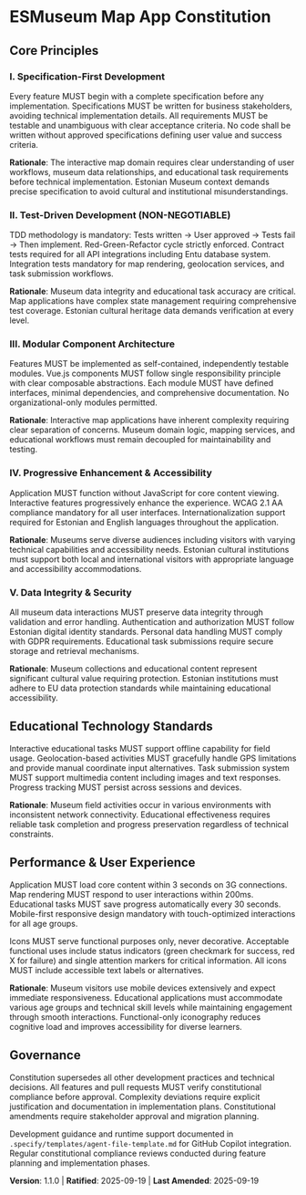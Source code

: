 <!--
Sync Impact Report:
Version change: template → 1.0.0
Added sections: All core sections from template populated
Templates requiring updates:
- ✅ constitution.md (this file) - completed
- ⚠ plan-template.md - references constitution checks
- ⚠ spec-template.md - alignment verified
- ⚠ tasks-template.md - principle-driven task types verified
Follow-up TODOs: None - all placeholders filled
-->

# ESMuseum Map App Constitution

## Core Principles

### I. Specification-First Development

Every feature MUST begin with a complete specification before any implementation. Specifications MUST be written for business stakeholders, avoiding technical implementation details. All requirements MUST be testable and unambiguous with clear acceptance criteria. No code shall be written without approved specifications defining user value and success criteria.

**Rationale**: The interactive map domain requires clear understanding of user workflows, museum data relationships, and educational task requirements before technical implementation. Estonian Museum context demands precise specification to avoid cultural and institutional misunderstandings.

### II. Test-Driven Development (NON-NEGOTIABLE)

TDD methodology is mandatory: Tests written → User approved → Tests fail → Then implement. Red-Green-Refactor cycle strictly enforced. Contract tests required for all API integrations including Entu database system. Integration tests mandatory for map rendering, geolocation services, and task submission workflows.

**Rationale**: Museum data integrity and educational task accuracy are critical. Map applications have complex state management requiring comprehensive test coverage. Estonian cultural heritage data demands verification at every level.

### III. Modular Component Architecture

Features MUST be implemented as self-contained, independently testable modules. Vue.js components MUST follow single responsibility principle with clear composable abstractions. Each module MUST have defined interfaces, minimal dependencies, and comprehensive documentation. No organizational-only modules permitted.

**Rationale**: Interactive map applications have inherent complexity requiring clear separation of concerns. Museum domain logic, mapping services, and educational workflows must remain decoupled for maintainability and testing.

### IV. Progressive Enhancement & Accessibility

Application MUST function without JavaScript for core content viewing. Interactive features progressively enhance the experience. WCAG 2.1 AA compliance mandatory for all user interfaces. Internationalization support required for Estonian and English languages throughout the application.

**Rationale**: Museums serve diverse audiences including visitors with varying technical capabilities and accessibility needs. Estonian cultural institutions must support both local and international visitors with appropriate language and accessibility accommodations.

### V. Data Integrity & Security

All museum data interactions MUST preserve data integrity through validation and error handling. Authentication and authorization MUST follow Estonian digital identity standards. Personal data handling MUST comply with GDPR requirements. Educational task submissions require secure storage and retrieval mechanisms.

**Rationale**: Museum collections and educational content represent significant cultural value requiring protection. Estonian institutions must adhere to EU data protection standards while maintaining educational accessibility.

## Educational Technology Standards

Interactive educational tasks MUST support offline capability for field usage. Geolocation-based activities MUST gracefully handle GPS limitations and provide manual coordinate input alternatives. Task submission system MUST support multimedia content including images and text responses. Progress tracking MUST persist across sessions and devices.

**Rationale**: Museum field activities occur in various environments with inconsistent network connectivity. Educational effectiveness requires reliable task completion and progress preservation regardless of technical constraints.

## Performance & User Experience

Application MUST load core content within 3 seconds on 3G connections. Map rendering MUST respond to user interactions within 200ms. Educational tasks MUST save progress automatically every 30 seconds. Mobile-first responsive design mandatory with touch-optimized interactions for all age groups.

Icons MUST serve functional purposes only, never decorative. Acceptable functional uses include status indicators (green checkmark for success, red X for failure) and single attention markers for critical information. All icons MUST include accessible text labels or alternatives.

**Rationale**: Museum visitors use mobile devices extensively and expect immediate responsiveness. Educational applications must accommodate various age groups and technical skill levels while maintaining engagement through smooth interactions. Functional-only iconography reduces cognitive load and improves accessibility for diverse learners.

## Governance

Constitution supersedes all other development practices and technical decisions. All features and pull requests MUST verify constitutional compliance before approval. Complexity deviations require explicit justification and documentation in implementation plans. Constitutional amendments require stakeholder approval and migration planning.

Development guidance and runtime support documented in `.specify/templates/agent-file-template.md` for GitHub Copilot integration. Regular constitutional compliance reviews conducted during feature planning and implementation phases.

**Version**: 1.1.0 | **Ratified**: 2025-09-19 | **Last Amended**: 2025-09-19
